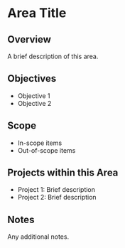 # Area Title

## Overview
A brief description of this area.

## Objectives
- Objective 1
- Objective 2

## Scope
- In-scope items
- Out-of-scope items

## Projects within this Area
- Project 1: Brief description
- Project 2: Brief description

## Notes
Any additional notes.
